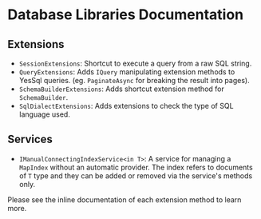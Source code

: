 # Database Libraries Documentation



## Extensions

- `SessionExtensions`: Shortcut to execute a query from a raw SQL string.
- `QueryExtensions`: Adds `IQuery` manipulating extension methods to YesSql queries. (eg. `PaginateAsync` for breaking the result into pages).
- `SchemaBuilderExtensions`: Adds shortcut extension method for `SchemaBuilder`.
- `SqlDialectExtensions`: Adds extensions to check the type of SQL language used.


## Services

- `IManualConnectingIndexService<in T>`: A service for managing a `MapIndex` without an automatic provider. The index refers to documents of `T` type and they can be added or removed via the service's methods only. 

Please see the inline documentation of each extension method to learn more.
